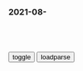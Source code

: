 ### 2021-08-　

```note
```

<table id="tbc" style="white-space:pre-wrap">
</table>
<button onclick="toggleb()">toggle</button>
<button onclick="loadparse()">loadparse</button>
<br>
<!-- 🌸<br>🍅-　-🍑<hr>🍀 --> <textarea rows="30" cols="100" style="display: none" id="tar">

在读博士摘金、副教授跑进百米决赛，这届zg代表团发生了什么？ 新京报专栏
https://www.163.com/dy/article/GGDNCETR0512D1R0.html

泰g诗琳t公主访粤 获授四高校名誉教授
http://news.sohu.com/20060411/n242743275.shtml

揭秘g员“学术镀金”：学历成升迁标配推波助澜
http://news.sohu.com/20141031/n405652931.shtml

美媒：zg企业家流行赴美镀金
https://baijiahao.baidu.com/s?id=1610806219827690017&wfr=spider&for=pc

盘点历史地位最高的十位天文学家，你觉得谁的成就最高呢？
https://www.sohu.com/a/245865417_100153707

德国杰出的天文学家、物理学家、数学家。开普勒发现了行星运动的三大定律，分别是轨道定律、面积定律和周期定律。

这三大定律最终使他赢得了"天空立法者"的美名。

法国著名的天文学家和数学家，
　1816年被选为法兰西学院院士，1817年任该院院长。1812年发表了重要的《概率分析理论》一书，在该书中总结了当时整个概率论的研究，论述了概率在选举审判调查、气象等方面的应用，导入”拉普拉斯变换“等。在拿破仑皇帝时期和路易十八时期两度获颁爵位。拉普拉斯曾任拿破仑的老师，所以和拿破仑结下不解之缘。

她们都是数学家：12位杰出的女数学家
https://www.sohu.com/a/201553169_107944?_f=index_pagerecom_15

沙特萊侯爵夫人最著名的工作是艾萨克•牛顿的《自然哲学的数学原理》的法文翻译以及她在动能方而的研究。

她还著有《物理学教程》，讲述科学与哲学方面的最新思想；这本书原本是为她13岁儿子所写的教材。她还对哲学、神学、伦理学有所涉猎，例如她对《圣经》的分析，她对人类幸福的探讨以及她争取女性受教育权的文章。总的来说，沙特萊侯爵夫人是一位既能取得社会与家庭生活的平衡，又能持续不断地投入到科学研究与写作中的优秀女性。

卡特莱特一生都奉献给了数学研究和数学教育，她也担任过一些管理职务。1969年卡特莱特被英国女王授予女爵士头衔。

</textarea> <!-- 🍀<br>🍑-　-🍅<hr>🌸 -->

```tip
```

<script src="https://cdn.jsdelivr.net/npm/jquery@3.5.1/dist/jquery.min.js"></script>

<link rel="stylesheet" href="https://cdn.jsdelivr.net/gh/fancyapps/fancybox@3.5.7/dist/jquery.fancybox.min.css" />
<script src="https://cdn.jsdelivr.net/gh/fancyapps/fancybox@3.5.7/dist/jquery.fancybox.min.js"></script>

<script type="text/javascript">

var __urlRegex = /(\b(https?|ftp|file):\/\/[-A-Z0-9+&@#\/%?=~_|!:,.;]*[-A-Z0-9+&@#\/%=~_|])/ig;
var __imgRegex = /\.(?:jpe?g|gif|png)$/i;

loadparse();

function parseURL($string){

    var exp = __urlRegex;
    return $string.replace(exp,function(match){
            __imgRegex.lastIndex=0;
            if(__imgRegex.test(match)){
                return '<a data-fancybox="gallery" href="' + match.replace("/p=700", "")
                 + '"><img src="' + match.replace("/p=700", "/p=160x200")+'" width="64"></a>';
            }
            else{
                return '<a href="' + match + '" target="_blank">' + match + '</a>';
            }
        }
    );
}

function loadparse() {
  tbc.innerHTML = parseURL(tar.value);
}

function toggleb() {
  var x = document.getElementById("tar");
  if (x.style.display === "none") {
    x.style.display = "";
  } else {
    x.style.display = "none";
  }
}

</script>
